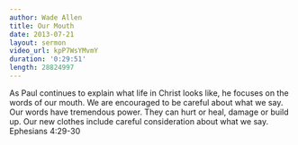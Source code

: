 ```yaml
--- 
author: Wade Allen 
title: Our Mouth 
date: 2013-07-21 
layout: sermon
video_url: kpP7WsYMvmY
duration: '0:29:51'
length: 28824997 
---
```


As Paul continues to explain what life in Christ looks like, he focuses on the words of our mouth. We are encouraged to be careful about what we say. Our words have tremendous power. They can hurt or heal, damage or build up. Our new clothes include careful consideration about what we say. Ephesians 4:29-30